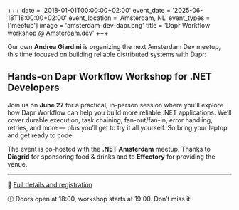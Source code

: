 +++
date = '2018-01-01T00:00:00+02:00'
event_date = '2025-06-18T18:00:00+02:00'
event_location = 'Amsterdam, NL'
event_types = ['meetup']
image = 'amsterdam-dev-dapr.png'
title = 'Dapr Workflow workshop @ Amsterdam.dev'
+++

Our own **Andrea Giardini** is organizing the next Amsterdam Dev meetup, this
time focused on building reliable distributed systems with Dapr:

## Hands-on Dapr Workflow Workshop for .NET Developers

Join us on **June 27** for a practical, in-person session where you'll explore
how Dapr Workflow can help you build more reliable .NET applications. We’ll
cover durable execution, task chaining, fan-out/fan-in, error handling,
retries, and more — plus you’ll get to try it all yourself. So bring your
laptop and get ready to code.

The event is co-hosted with the **.NET Amsterdam** meetup.  Thanks to
**Diagrid** for sponsoring food & drinks and to **Effectory** for providing the
venue.

---

📍 [Full details and
registration](https://www.meetup.com/amsterdam-dev/events/308105918/)

🕕 Doors open at 18:00, workshop starts at 19:00. Don’t miss it!
